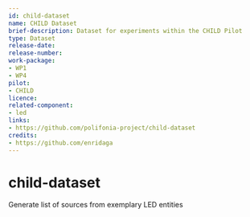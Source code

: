 ```yaml
---
id: child-dataset
name: CHILD Dataset
brief-description: Dataset for experiments within the CHILD Pilot
type: Dataset
release-date: 
release-number: 
work-package: 
- WP1
- WP4
pilot:
- CHILD
licence: 
related-component:
- led
links:
- https://github.com/polifonia-project/child-dataset
credits:
- https://github.com/enridaga
---
```

# child-dataset

Generate list of sources from exemplary LED entities
```

```
